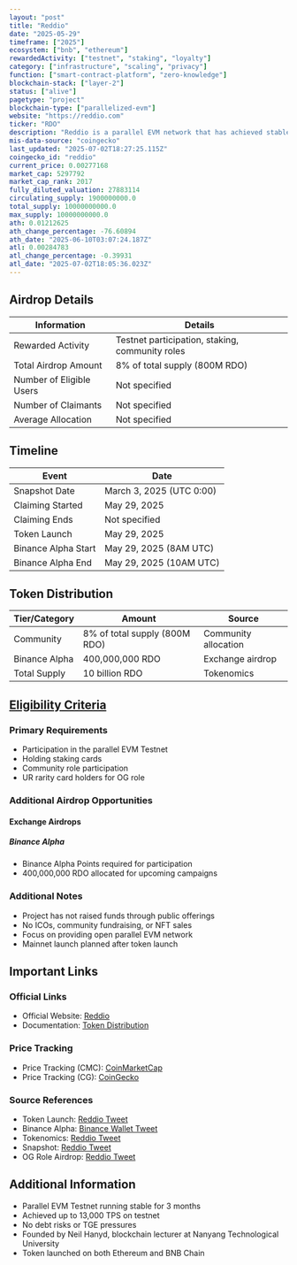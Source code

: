 ```yaml
---
layout: "post"
title: "Reddio"
date: "2025-05-29"
timeframe: ["2025"]
ecosystem: ["bnb", "ethereum"]
rewardedActivity: ["testnet", "staking", "loyalty"]
category: ["infrastructure", "scaling", "privacy"]
function: ["smart-contract-platform", "zero-knowledge"]
blockchain-stack: ["layer-2"]
status: ["alive"]
pagetype: "project"
blockchain-type: ["parallelized-evm"]
website: "https://reddio.com"
ticker: "RDO"
description: "Reddio is a parallel EVM network that has achieved stable testnet performance with up to 13,000 TPS, focusing on providing an open parallel EVM network without traditional fundraising methods."
mis-data-source: "coingecko"
last_updated: "2025-07-02T18:27:25.115Z"
coingecko_id: "reddio"
current_price: 0.00277168
market_cap: 5297792
market_cap_rank: 2017
fully_diluted_valuation: 27883114
circulating_supply: 1900000000.0
total_supply: 10000000000.0
max_supply: 10000000000.0
ath: 0.01212625
ath_change_percentage: -76.60894
ath_date: "2025-06-10T03:07:24.187Z"
atl: 0.00284783
atl_change_percentage: -0.39931
atl_date: "2025-07-02T18:05:36.023Z"
---
```


## Airdrop Details

| Information              | Details                                                     |
| ------------------------ | ----------------------------------------------------------- |
| Rewarded Activity        | Testnet participation, staking, community roles             |
| Total Airdrop Amount     | 8% of total supply (800M RDO)                               |
| Number of Eligible Users | Not specified                                               |
| Number of Claimants      | Not specified                                               |
| Average Allocation       | Not specified                                               |

## Timeline

| Event               | Date                                           |
| ------------------- | ---------------------------------------------- |
| Snapshot Date       | March 3, 2025 (UTC 0:00)                       |
| Claiming Started    | May 29, 2025                                   |
| Claiming Ends       | Not specified                                  |
| Token Launch        | May 29, 2025                                   |
| Binance Alpha Start | May 29, 2025 (8AM UTC)                         |
| Binance Alpha End   | May 29, 2025 (10AM UTC)                        |

## Token Distribution

| Tier/Category      | Amount                                   | Source                    |
| ------------------ | ---------------------------------------- | ------------------------- |
| Community          | 8% of total supply (800M RDO)            | Community allocation      |
| Binance Alpha      | 400,000,000 RDO                          | Exchange airdrop          |
| Total Supply       | 10 billion RDO                           | Tokenomics                |

## [Eligibility Criteria](https://docs.reddio.com/zkevm/tokeneconomy/tokendistribution)

### Primary Requirements

- Participation in the parallel EVM Testnet
- Holding staking cards
- Community role participation
- UR rarity card holders for OG role

### Additional Airdrop Opportunities

#### Exchange Airdrops
#####  Binance Alpha
- Binance Alpha Points required for participation
- 400,000,000 RDO allocated for upcoming campaigns

### Additional Notes

- Project has not raised funds through public offerings
- No ICOs, community fundraising, or NFT sales
- Focus on providing open parallel EVM network
- Mainnet launch planned after token launch

## Important Links

### Official Links

- Official Website: [Reddio](https://reddio.com)
- Documentation: [Token Distribution](https://docs.reddio.com/zkevm/tokeneconomy/tokendistribution)

### Price Tracking

- Price Tracking (CMC): [CoinMarketCap](https://coinmarketcap.com/currencies/reddio/)
- Price Tracking (CG): [CoinGecko](https://www.coingecko.com/en/coins/reddio)

### Source References

- Token Launch: [Reddio Tweet](https://x.com/reddio_com/status/1928029773995069886)
- Binance Alpha: [Binance Wallet Tweet](https://x.com/BinanceWallet/status/1927666304393392338)
- Tokenomics: [Reddio Tweet](https://x.com/reddio_com/status/1915050393211715712)
- Snapshot: [Reddio Tweet](https://x.com/reddio_com/status/1896531055315943530)
- OG Role Airdrop: [Reddio Tweet](https://x.com/reddio_com/status/1834245971997536485)

## Additional Information

- Parallel EVM Testnet running stable for 3 months
- Achieved up to 13,000 TPS on testnet
- No debt risks or TGE pressures
- Founded by Neil Hanyd, blockchain lecturer at Nanyang Technological University
- Token launched on both Ethereum and BNB Chain
